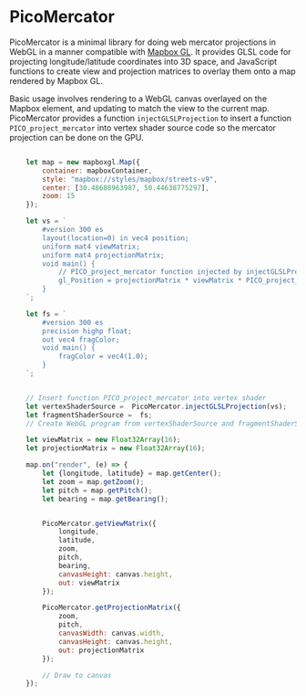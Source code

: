 PicoMercator
============

PicoMercator is a minimal library for doing web mercator projections in WebGL in a manner compatible with [Mapbox GL](https://github.com/mapbox/mapbox-gl-js). It provides GLSL code for projecting longitude/latitude coordinates into 3D space,
and JavaScript functions to create view and projection matrices to overlay them onto a map rendered by Mapbox GL.

Basic usage involves rendering to a WebGL canvas overlayed on the Mapbox element, and updating to match the view to the current map. PicoMercator provides a function `injectGLSLProjection` to insert a function `PICO_project_mercator` into vertex shader source code so the mercator projection can be done on the GPU.

```JavaScript

    let map = new mapboxgl.Map({
        container: mapboxContainer,
        style: "mapbox://styles/mapbox/streets-v9",
        center: [30.48688963987, 50.44638775297],
        zoom: 15
    });

    let vs = `
        #version 300 es
        layout(location=0) in vec4 position;
        uniform mat4 viewMatrix;        
        uniform mat4 projectionMatrix;        
        void main() {
            // PICO_project_mercator function injected by injectGLSLProjection()
            gl_Position = projectionMatrix * viewMatrix * PICO_project_mercator(position);
        }
    `;

    let fs = `
        #version 300 es
        precision highp float;
        out vec4 fragColor;
        void main() {
            fragColor = vec4(1.0);
        }
    `;


    // Insert function PICO_project_mercator into vertex shader
    let vertexShaderSource =  PicoMercator.injectGLSLProjection(vs);
    let fragmentShaderSource =  fs;
    // Create WebGL program from vertexShaderSource and fragmentShaderSource

    let viewMatrix = new Float32Array(16);
    let projectionMatrix = new Float32Array(16);

    map.on("render", (e) => {
        let {longitude, latitude} = map.getCenter();
        let zoom = map.getZoom();
        let pitch = map.getPitch();
        let bearing = map.getBearing();


        PicoMercator.getViewMatrix({
            longitude,
            latitude,
            zoom,
            pitch,
            bearing,
            canvasHeight: canvas.height,
            out: viewMatrix
        });

        PicoMercator.getProjectionMatrix({
            zoom,
            pitch,
            canvasWidth: canvas.width,
            canvasHeight: canvas.height,
            out: projectionMatrix
        });

        // Draw to canvas
    });

``` 

